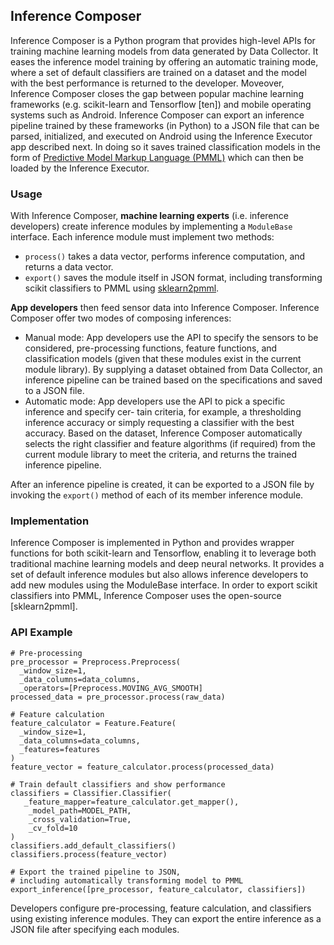 ## Inference Composer
Inference Composer is a Python program that provides high-level APIs for training machine learning models from data generated by Data Collector. It eases the inference model training by offering an automatic training mode, where a set of default classifiers are trained on a dataset and the model with the best performance is returned to the developer.
Moveover, Inference Composer closes the gap between popular machine learning frameworks (e.g. scikit-learn and Tensorflow [ten]) and mobile operating systems such as Android. 
Inference Composer can export an inference pipeline trained by these frameworks (in Python) to a JSON file that can be parsed, initialized, and executed on Android using the Inference Executor app described next.
In doing so it saves trained classification models in the form of [Predictive Model Markup Language (PMML)](https://en.wikipedia.org/wiki/Predictive_Model_Markup_Language) which can then be loaded by the Inference Executor.

### Usage
With Inference Composer, **machine learning experts** (i.e. inference developers) create inference modules by implementing a `ModuleBase` interface. Each inference module must implement two methods:
- `process()` takes a data vector, performs inference computation, and returns a data vector.
- `export()` saves the module itself in JSON format, including transforming scikit classifiers to PMML using [sklearn2pmml](https://github.com/jpmml/sklearn2pmml).

**App developers** then feed sensor data into Inference Composer. Inference Composer offer two modes of composing inferences:
- Manual mode: App developers use the API to specify the sensors to be considered, pre-processing functions, feature functions, and classification models (given that these modules exist in the current module library). By supplying a dataset obtained from Data Collector, an inference pipeline can be trained based on the specifications and saved to a JSON file.
- Automatic mode: App developers use the API to pick a specific inference and specify cer- tain criteria, for example, a thresholding inference accuracy or simply requesting a classifier with the best accuracy. Based on the dataset, Inference Composer automatically selects the right classifier and feature algorithms (if required) from the current module library to meet the criteria, and returns the trained inference pipeline.

After an inference pipeline is created, it can be exported to a JSON file by invoking the `export()` method of each of its member inference module. 

### Implementation
Inference Composer is implemented in Python and provides wrapper functions for both scikit-learn and Tensorflow, enabling it to leverage both traditional machine learning models and deep neural networks. It provides a set of default inference modules but also allows inference developers to add new modules using the ModuleBase interface. In order to export scikit classifiers into PMML, Inference Composer uses the open-source [sklearn2pmml].

### API Example
```
# Pre-processing
pre_processor = Preprocess.Preprocess(
  _window_size=1,
  _data_columns=data_columns,
  _operators=[Preprocess.MOVING_AVG_SMOOTH]
processed_data = pre_processor.process(raw_data)

# Feature calculation
feature_calculator = Feature.Feature(
  _window_size=1,
  _data_columns=data_columns,
  _features=features
)
feature_vector = feature_calculator.process(processed_data)

# Train default classifiers and show performance
classifiers = Classifier.Classifier(
   _feature_mapper=feature_calculator.get_mapper(),
    _model_path=MODEL_PATH,
    _cross_validation=True,
    _cv_fold=10
)
classifiers.add_default_classifiers()
classifiers.process(feature_vector)

# Export the trained pipeline to JSON,
# including automatically transforming model to PMML
export_inference([pre_processor, feature_calculator, classifiers])
```
Developers configure pre-processing, feature calculation, and classifiers using existing inference modules. They can export the entire inference as a JSON file after specifying each modules.